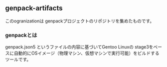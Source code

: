 ## genpack-artifacts

このogranizationは genpackプロジェクトのリポジトリを集めたものです。

### genpackとは

genpack.json5 というファイルの内容に基づいてGentoo Linuxの stage3をベースに自動的にOSイメージ（物理マシン、仮想マシンで実行可能）をビルドするツールです。
